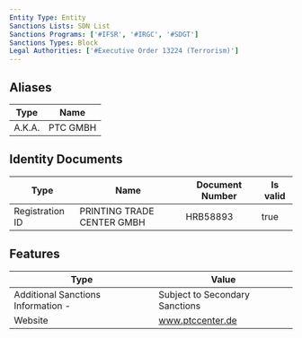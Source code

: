 ```yaml
---
Entity Type: Entity
Sanctions Lists: SDN List
Sanctions Programs: ['#IFSR', '#IRGC', '#SDGT']
Sanctions Types: Block
Legal Authorities: ['#Executive Order 13224 (Terrorism)']
---
```


## Aliases
| Type  | Name      | 
|-------|-----------|
| A.K.A. | PTC GMBH |

## Identity Documents
| Type  | Name      | Document Number | Is valid |
|-------|-----------|-----------------|----------|
| Registration ID | PRINTING TRADE CENTER GMBH | HRB58893 | true |

## Features
| Type  | Value      |
|-------|------------|
| Additional Sanctions Information - | Subject to Secondary Sanctions |
| Website | www.ptccenter.de |
